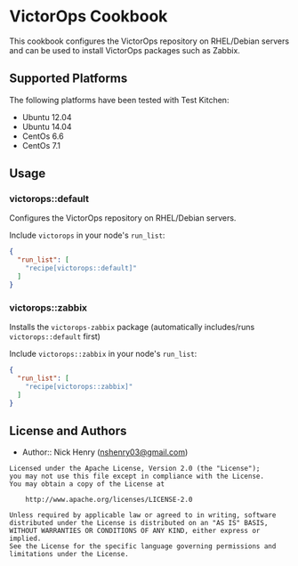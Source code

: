 VictorOps Cookbook
=====================
This cookbook configures the VictorOps repository on RHEL/Debian servers and
can be used to install VictorOps packages such as Zabbix.

## Supported Platforms

The following platforms have been tested with Test Kitchen:

- Ubuntu 12.04
- Ubuntu 14.04
- CentOs 6.6
- CentOs 7.1

## Usage

### victorops::default
Configures the VictorOps repository on RHEL/Debian servers.

Include `victorops` in your node's `run_list`:

```json
{
  "run_list": [
    "recipe[victorops::default]"
  ]
}
```

### victorops::zabbix
Installs the `victorops-zabbix` package (automatically includes/runs
`victorops::default` first)

Include `victorops::zabbix` in your node's `run_list`:

```json
{
  "run_list": [
    "recipe[victorops::zabbix]"
  ]
}
```

## License and Authors

- Author:: Nick Henry (<nshenry03@gmail.com>)

```text
Licensed under the Apache License, Version 2.0 (the "License");
you may not use this file except in compliance with the License.
You may obtain a copy of the License at

    http://www.apache.org/licenses/LICENSE-2.0

Unless required by applicable law or agreed to in writing, software
distributed under the License is distributed on an "AS IS" BASIS,
WITHOUT WARRANTIES OR CONDITIONS OF ANY KIND, either express or implied.
See the License for the specific language governing permissions and
limitations under the License.
```
